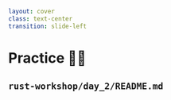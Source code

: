 ```yaml
layout: cover
class: text-center
transition: slide-left
```

# Practice 🧑‍💻

## `rust-workshop/day_2/README.md`
